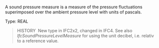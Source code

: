 A sound pressure measure is a measure of the pressure fluctuations superimposed over the ambient pressure level with units of pascals.

Type: REAL

> HISTORY&nbsp; New type in IFC2x2, changed in IFC4. See also _IfcSoundPressureLevelMeasure_ for using the unit decibel, i.e. relativ to a reference value.
